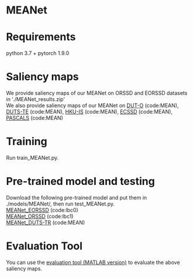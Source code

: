 # MEANet
# Requirements
python 3.7 + pytorch 1.9.0
# Saliency maps
We provide saliency maps of our MEANet on ORSSD and EORSSD datasets in './MEANet_results.zip'  
We also provide saliency maps of our MEANet on [DUT-O](https://pan.baidu.com/s/1HC0nLaURFVOvUPetNu5_hA?pwd=MEAN) (code:MEAN), [DUTS-TE](https://pan.baidu.com/s/1etx9GEXYGxzFfjhYan_OfA?pwd=MEAN) (code:MEAN), [HKU-IS](https://pan.baidu.com/s/1iC3CWOlcOgJA1sgymwlF8w?pwd=MEAN) (code:MEAN), [ECSSD](https://pan.baidu.com/s/1J-2sWr7VQP3DFU89ZlMmWw?pwd=MEAN) (code:MEAN), [PASCALS](https://pan.baidu.com/s/1aMqhG_KA8ic7vHGegnyKjA?pwd=MEAN) (code:MEAN)
# Training
Run train_MEANet.py.
# Pre-trained model and testing
Download the following pre-trained model and put them in ./models/MEANet/, then run test_MEANet.py.  
[MEANet_EORSSD](https://pan.baidu.com/s/1uowO3bZHL45hZ875xhhTYA) (code:lbc0)  
[MEANet_ORSSD](https://pan.baidu.com/s/1I14LsveMLB-F08XCAsZqEg) (code:lbc1)  
[MEANet_DUTS-TR](https://pan.baidu.com/s/174WPQjH9Dvl82NE-7vXaqQ?pwd=MEAN) (code:MEAN)
# Evaluation Tool
You can use the [evaluation tool (MATLAB version)](https://github.com/MathLee/MatlabEvaluationTools) to evaluate the above saliency maps.
